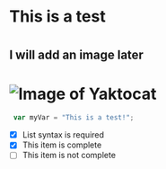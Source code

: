 # <h1> This is a test </h1>
# <h2> I will add an image later </h2>
# ![Image of Yaktocat](https://octodex.github.com/images/yaktocat.png)
``` javascript
 var myVar = "This is a test!";
```
- [x] List syntax is required
- [x] This item is complete
- [ ] This item is not complete
